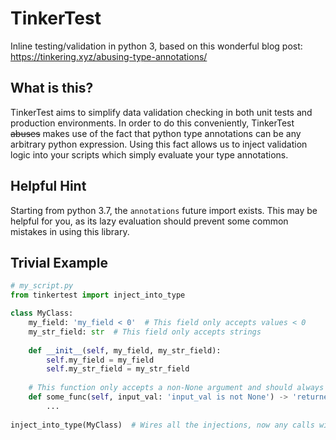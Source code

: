 TinkerTest
==========
Inline testing/validation in python 3, based on this wonderful blog post: https://tinkering.xyz/abusing-type-annotations/

## What is this?
TinkerTest aims to simplify data validation checking in both unit tests and production environments. In order to do this
conveniently, TinkerTest ~~abuses~~ makes use of the fact that python type annotations can be any arbitrary python 
expression. Using this fact allows us to inject validation logic into your scripts which simply evaluate your type 
annotations.

## Helpful Hint
Starting from python 3.7, the `annotations` future import exists. This may be helpful for you, as its lazy evaluation
should prevent some common mistakes in using this library.

## Trivial Example
```python
# my_script.py
from tinkertest import inject_into_type

class MyClass:
    my_field: 'my_field < 0'  # This field only accepts values < 0
    my_str_field: str  # This field only accepts strings
    
    def __init__(self, my_field, my_str_field):
        self.my_field = my_field
        self.my_str_field = my_str_field
        
    # This function only accepts a non-None argument and should always return 1
    def some_func(self, input_val: 'input_val is not None') -> 'returned == 1':  # 'returned' is a magic variable for use in return annotations
        ...
        
inject_into_type(MyClass)  # Wires all the injections, now any calls will be validated!
```
